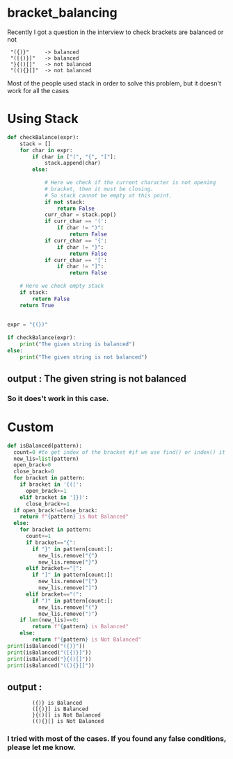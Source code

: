 # bracket_balancing

Recently I got a question in the interview to check brackets are balanced or not


     "({)}"     -> balanced
     "([{)}]"   -> balanced
     "}{()[]"   -> not balanced
     "((){}[]"  -> not balanced
     
Most of the people used stack in order to solve this problem, but it doesn't work for all the cases

# Using Stack

```python
def checkBalance(expr):  
    stack = []  
    for char in expr:  
        if char in ["(", "{", "["]:  
            stack.append(char)  
        else:  
  
            # Here we check if the current character is not opening  
            # bracket, then it must be closing.  
            # So stack cannot be empty at this point.  
            if not stack:  
                return False  
            curr_char = stack.pop()  
            if curr_char == '(':  
                if char != ")":  
                    return False  
            if curr_char == '{':  
                if char != "}":  
                    return False  
            if curr_char == '[':  
                if char != "]":  
                    return False  
  
    # Here we check empty stack  
    if stack:  
        return False  
    return True  
  
  
expr = "{(})"  
  
if checkBalance(expr):  
    print("The given string is balanced")  
else:  
    print("The given string is not balanced")
```

## output : The given string is not balanced

### So it does't work in this case.

# Custom

```python
def isBalanced(pattern):
  count=0 #to get index of the bracket #if we use find() or index() it will return index of first occurance
  new_lis=list(pattern)
  open_brack=0
  close_brack=0
  for bracket in pattern:
    if bracket in '{([':
      open_brack+=1
    elif bracket in ']})':
      close_brack+=1
  if open_brack!=close_brack:
    return f"{pattern} is Not Balanced"
  else:
    for bracket in pattern:
      count+=1
      if bracket=="{":
        if "}" in pattern[count:]:
          new_lis.remove("{")
          new_lis.remove("}")
      elif bracket=="[":
        if "]" in pattern[count:]:
          new_lis.remove("[")
          new_lis.remove("]")
      elif bracket=="(":
        if ")" in pattern[count:]:
          new_lis.remove("(")
          new_lis.remove(")")
    if len(new_lis)==0:
        return f"{pattern} is Balanced"
    else:
        return f"{pattern} is Not Balanced"
print(isBalanced("({)}"))
print(isBalanced("([{)}]"))
print(isBalanced("}{()[]"))
print(isBalanced("((){}[]"))
```
## output : 

            ({)} is Balanced
            ([{)}] is Balanced
            }{()[] is Not Balanced
            ((){}[] is Not Balanced
            
### I tried with most of the cases. If you found any false conditions, please let me know.

